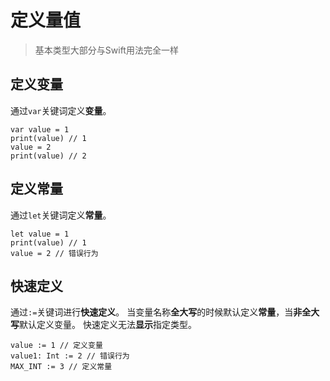 # 定义量值

> 基本类型大部分与Swift用法完全一样

## 定义变量

通过`var`关键词定义**变量**。

```slowly
var value = 1
print(value) // 1
value = 2
print(value) // 2
```

## 定义常量

通过`let`关键词定义**常量**。

```slowly
let value = 1
print(value) // 1
value = 2 // 错误行为
```

## 快速定义

通过`:=`关键词进行**快速定义**。
当变量名称**全大写**的时候默认定义**常量**，当**非全大写**默认定义变量。
快速定义无法**显示**指定类型。

```slowly
value := 1 // 定义变量
value1: Int := 2 // 错误行为
MAX_INT := 3 // 定义常量
```